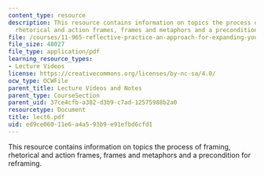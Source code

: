 ```yaml
---
content_type: resource
description: This resource contains information on topics the process of framing,
  rhetorical and action frames, frames and metaphors and a precondition for reframing.
file: /courses/11-965-reflective-practice-an-approach-for-expanding-your-learning-frontiers-january-iap-2007/ed9ce06011e6a4a593b9e91efbd6cfd1_lect6.pdf
file_size: 48027
file_type: application/pdf
learning_resource_types:
- Lecture Videos
license: https://creativecommons.org/licenses/by-nc-sa/4.0/
ocw_type: OCWFile
parent_title: Lecture Videos and Notes
parent_type: CourseSection
parent_uid: 37ce4cfb-a382-d3b9-c7ad-12575988b2a0
resourcetype: Document
title: lect6.pdf
uid: ed9ce060-11e6-a4a5-93b9-e91efbd6cfd1
---
```

This resource contains information on topics the process of framing, rhetorical and action frames, frames and metaphors and a precondition for reframing.